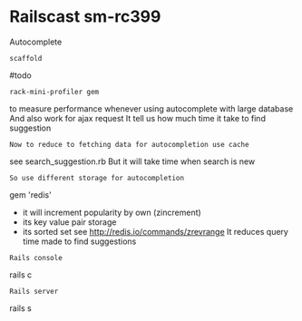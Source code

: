 Railscast sm-rc399
===================
Autocomplete
```
scaffold
```
#todo
```
rack-mini-profiler gem
```
to measure performance whenever using autocomplete with large database
And also work for ajax request
It tell us how much time it take to find suggestion
```
Now to reduce to fetching data for autocompletion use cache
```
see search_suggestion.rb
But it will take time when search is new
```
So use different storage for autocompletion
```
gem 'redis'
* it will increment popularity by own (zincrement)
* its key value pair storage
* its sorted set
see http://redis.io/commands/zrevrange
It reduces query time made to find suggestions
```
Rails console
```
rails c
```
Rails server
```
rails s
```



